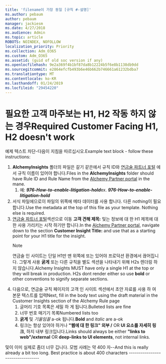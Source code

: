```yaml
---
title: 'filename이 가장 동일 [규칙 #-설명]'
ms.author: pebaum
author: pebaum
manager: jackiesm
ms.date: 4/27/2018
ms.audience: Admin
ms.topic: article
ROBOTS: NOINDEX, NOFOLLOW
localization_priority: Priority
ms.collection: Adm_O365
ms.custom: Adm_O365
ms.assetid: (guid of old soc version if any)
ms.openlocfilehash: 9e2a369f4b1bf87da8b12224b5f6e8b1138db9dd
ms.sourcegitcommit: e2864efcfb493b6e46b662b746661a61232bdba7
ms.translationtype: MT
ms.contentlocale: ko-KR
ms.lasthandoff: 01/24/2019
ms.locfileid: "29454220"
---
```

# <a name="required-customer-facing-h1-h2-doesnt-work"></a><span data-ttu-id="60306-102">필요한 고객 마주보는 H1, H2 작동 하지 않는 경우</span><span class="sxs-lookup"><span data-stu-id="60306-102">Required Customer Facing H1, H2 doesn't work</span></span>
<span data-ttu-id="60306-103">예제 텍스트 차단-다음이 지침을 따르십시오.</span><span class="sxs-lookup"><span data-stu-id="60306-103">Example text block - follow these instructions:</span></span>

1. <span data-ttu-id="60306-104">**AlchemyInsights** 폴더의 파일은 갈기 같은에서 규칙 ID와 [연금술 파트너 포털](https://alchemyportal.azurewebsites.net) 에서 규칙 이름이 있어야 합니다.</span><span class="sxs-lookup"><span data-stu-id="60306-104">Files in the **AlchemyInsights** folder should have Rule ID and Rule Name from the [Alchemy Partner portal](https://alchemyportal.azurewebsites.net) in the mane.</span></span>
    1. <span data-ttu-id="60306-p101">예: ***976-How-to-enable-litigation-hold***</span><span class="sxs-lookup"><span data-stu-id="60306-p101">ex. ***976-How-to-enable-litigation-hold***</span></span>
1. <span data-ttu-id="60306-p102">서식 파일에으로이 파일의 위쪽에 메타 데이터를 사용 합니다. 다른 nothing이 필요 합니다.</span><span class="sxs-lookup"><span data-stu-id="60306-p102">Use the metadata at the top of this file as your template. Nothing else is required.</span></span>
1. <span data-ttu-id="60306-109">[연금술 파트너 포털](https://alchemyportal.azurewebsites.net)섹션으로 이동 **고객 견해 제목:** 및는 정보에 대 한 H1 제목에 대 한 사용 가리키는 시작 하기만 합니다.</span><span class="sxs-lookup"><span data-stu-id="60306-109">In the [Alchemy Partner portal](https://alchemyportal.azurewebsites.net), navigate down to the section **Customer Insight Title:** and use that as a starting point for your H1 title for the insight.</span></span> 
    > [!NOTE]
    > <span data-ttu-id="60306-p103">연금술 인 사이트는 단일 H1만 맨 위쪽에 또는 있어야 프로덕션 환경에서 끊어집니다. 그렇게 사용 **굵게** 또는 다른 규칙을 별도 섹션을 나타내기 위해 H2s 렌더링 하지 않습니다.</span><span class="sxs-lookup"><span data-stu-id="60306-p103">Alchemy Insights MUST have only a single H1 at the top or they will break in production. H2s dont render either so use **bold** or other conventions to signify separate sections.</span></span>
1. <span data-ttu-id="60306-112">다음으로, 연금술 규칙 페이지의 고객 인 사이트 섹션에서 초안 자료를 사용 하 여 본문 텍스트를 입력</span><span class="sxs-lookup"><span data-stu-id="60306-112">Next, fill in the body text using the draft material in the Customer Insights section of the Alchemy Rule page</span></span>
    1. <span data-ttu-id="60306-113">글머리 기호 목록은 세밀 하 게 됩니다.</span><span class="sxs-lookup"><span data-stu-id="60306-113">Bulleted lists are fine</span></span>
    1. <span data-ttu-id="60306-114">너무 번호 매기기 목록</span><span class="sxs-lookup"><span data-stu-id="60306-114">Numbered lists too</span></span>
    1. <span data-ttu-id="60306-115">**굵게** 및 *기울임꼴* a-ok 됩니다.</span><span class="sxs-lookup"><span data-stu-id="60306-115">**Bold** and *italic* are a-ok</span></span>
    1. <span data-ttu-id="60306-116">링크는 항상 있어야 하거나 **"웹에 대 한 링크" 외부 /** OR **UI 요소를 자세히 링크**, 하지 내부 링크입니다.</span><span class="sxs-lookup"><span data-stu-id="60306-116">Links should always be either **"links to web"/external** OR **deep-links to UI elements**, not internal links.</span></span>

<span data-ttu-id="60306-p104">및이 이미 실제로 좀더 너무 깁니다. 모범 사례는 약 400 자--</span><span class="sxs-lookup"><span data-stu-id="60306-p104">And this is really already a bit too long. Best practice is about 400 characters ---------------------------------</span></span>
